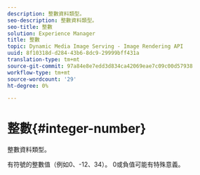 ```yaml
---
description: 整數資料類型。
seo-description: 整數資料類型。
seo-title: 整數
solution: Experience Manager
title: 整數
topic: Dynamic Media Image Serving - Image Rendering API
uuid: 8f10318d-d284-43b6-8dc9-29999bff431a
translation-type: tm+mt
source-git-commit: 97a84e8e7edd3d834ca42069eae7c09c00d57938
workflow-type: tm+mt
source-wordcount: '29'
ht-degree: 0%

---
```



# 整數{#integer-number}

整數資料類型。

有符號的整數值（例如0、-12、34）。 0或負值可能有特殊意義。
